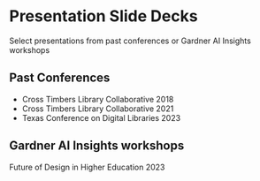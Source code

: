 # Presentation Slide Decks
Select presentations from past conferences or Gardner AI Insights workshops

## Past Conferences
- Cross Timbers Library Collaborative 2018 <br>
- Cross Timbers Library Collaborative 2021
- Texas Conference on Digital Libraries 2023

## Gardner AI Insights workshops
Future of Design in Higher Education 2023 


